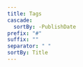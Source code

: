```yaml
---
title: Tags
cascade:
  sortBy: -PublishDate
prefix: "#"
suffix: ""
separator: " "
sortBy: Title
---
```


